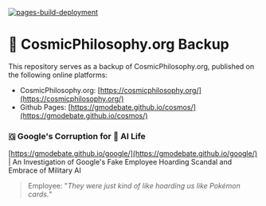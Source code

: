 [![pages-build-deployment](https://github.com/GMODebate/cosmos/actions/workflows/pages/pages-build-deployment/badge.svg?branch=main)](https://github.com/GMODebate/cosmos/actions/workflows/pages/pages-build-deployment)

# 🔭 CosmicPhilosophy.org Backup

This repository serves as a backup of CosmicPhilosophy.org, published on the following online platforms:

- CosmicPhilosophy.org: [https://cosmicphilosophy.org/](https://cosmicphilosophy.org/)
- Github Pages: [https://gmodebate.github.io/cosmos/](https://gmodebate.github.io/cosmos/)

### 🇬 Google's Corruption for 👾 AI Life
[https://gmodebate.github.io/google/](https://gmodebate.github.io/google/) | An Investigation of Google's Fake Employee Hoarding Scandal and Embrace of Military AI

> Employee: "_They were just kind of like hoarding us like Pokémon cards._"

